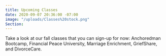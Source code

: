 ```yaml
---
title: Upcoming Classes
date: 2020-09-07 20:36:00 -07:00
image: "/uploads/Classes%20stock.png"
Section: 
---
```


Take a look at our fall classes that you can sign-up for now:  Anchoredman Bootcamp, Financial Peace University, Marriage Enrichment, GriefShare, and DivorceCare.  